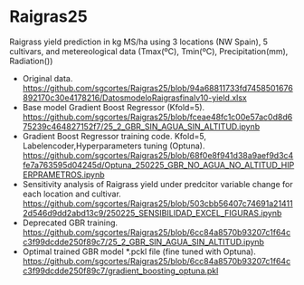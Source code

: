 # Raigras25
Raigrass yield prediction in kg MS/ha using 3 locations (NW Spain), 5 cultivars, and metereological data (Tmax(ºC), Tmin(ºC), Precipitation(mm), Radiation())
+ Original data. https://github.com/sgcortes/Raigras25/blob/94a68811733fd7458501676892170c30e4178216/DatosmodeloRaigrasfinalv10-yield.xlsx
+ Base model Gradient Boost Regressor (Kfold=5). https://github.com/sgcortes/Raigras25/blob/fceae48fc1c00e57ac0d8d675239c464827152f7/25_2_GBR_SIN_AGUA_SIN_ALTITUD.ipynb
+ Gradient Boost Regressor training code. Kfold=5, Labelencoder,Hyperparameters tuning (Optuna). https://github.com/sgcortes/Raigras25/blob/68f0e8f941d38a9aef9d3c4fe7a763595d04245d/Optuna_250225_GBR_NO_AGUA_NO_ALTITUD_HIPERPRAMETROS.ipynb
+ Sensitivity analysis of Raigrass yield under predcitor variable change for each location and cultivar. https://github.com/sgcortes/Raigras25/blob/503cbb56407c74691a214112d546d9dd2abd13c9/250225_SENSIBILIDAD_EXCEL_FIGURAS.ipynb
+ Deprecated GBR training. https://github.com/sgcortes/Raigras25/blob/6cc84a8570b93207c1f64cc3f99dcdde250f89c7/25_2_GBR_SIN_AGUA_SIN_ALTITUD.ipynb
+ Optimal trained GBR model *.pckl file (fine tuned with Optuna). https://github.com/sgcortes/Raigras25/blob/6cc84a8570b93207c1f64cc3f99dcdde250f89c7/gradient_boosting_optuna.pkl
   

